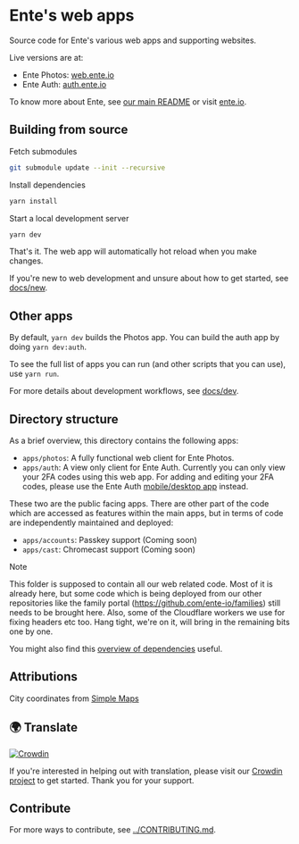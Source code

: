 # Ente's web apps

Source code for Ente's various web apps and supporting websites.

Live versions are at:

* Ente Photos: [web.ente.io](https://web.ente.io)
* Ente Auth: [auth.ente.io](https://auth.ente.io)

To know more about Ente, see [our main README](../README.md) or visit
[ente.io](https://ente.io).

## Building from source

Fetch submodules

```sh
git submodule update --init --recursive
```

Install dependencies

```sh
yarn install
```

Start a local development server

```sh
yarn dev
```

That's it. The web app will automatically hot reload when you make changes.

If you're new to web development and unsure about how to get started, see
[docs/new](docs/new.md).

## Other apps

By default, `yarn dev` builds the Photos app. You can build the auth app by
doing `yarn dev:auth`.

To see the full list of apps you can run (and other scripts that you can use),
use `yarn run`.

For more details about development workflows, see [docs/dev](docs/dev.md).

## Directory structure

As a brief overview, this directory contains the following apps:

* `apps/photos`: A fully functional web client for Ente Photos.
* `apps/auth`: A view only client for Ente Auth. Currently you can only view
  your 2FA codes using this web app. For adding and editing your 2FA codes,
  please use the Ente Auth [mobile/desktop app](../auth/README.md) instead.

These two are the public facing apps. There are other part of the code which are
accessed as features within the main apps, but in terms of code are
independently maintained and deployed:

* `apps/accounts`: Passkey support (Coming soon)
* `apps/cast`: Chromecast support (Coming soon)

> [!NOTE]
>
> This folder is supposed to contain all our web related code. Most of it is
> already here, but some code which is being deployed from our other
> repositories like the family portal (https://github.com/ente-io/families)
> still needs to be brought here. Also, some of the Cloudflare workers we use
> for fixing headers etc too. Hang tight, we're on it, will bring in the
> remaining bits one by one.

You might also find this [overview of dependencies](docs/dependencies.md)
useful.

## Attributions

City coordinates from [Simple Maps](https://simplemaps.com/data/world-cities)

## 🌍 Translate

[![Crowdin](https://badges.crowdin.net/ente-photos-web/localized.svg)](https://crowdin.com/project/ente-photos-web)

If you're interested in helping out with translation, please visit our [Crowdin
project](https://crowdin.com/project/ente-photos-web) to get started. Thank you
for your support.

## Contribute

For more ways to contribute, see [../CONTRIBUTING.md](../CONTRIBUTING.md).
